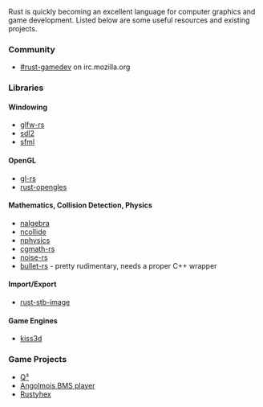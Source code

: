 Rust is quickly becoming an excellent language for computer graphics and game development. Listed below are some useful resources and existing projects.

### Community

- [#rust-gamedev](http://chat.mibbit.com/?server=irc.mozilla.org&channel=%23rust-gamedev) on irc.mozilla.org 

### Libraries

#### Windowing

- [glfw-rs](https://github.com/bjz/glfw-rs)
- [sdl2](https://github.com/brson/rust-sdl)
- [sfml](https://github.com/JeremyLetang/rust-sfml)

#### OpenGL

- [gl-rs](https://github.com/bjz/gl-rs)
- [rust-opengles](https://github.com/mozilla-servo/rust-opengles)

#### Mathematics, Collision Detection, Physics

- [nalgebra](https://github.com/sebcrozet/nalgebra)
- [ncollide](https://github.com/sebcrozet/ncollide)
- [nphysics](https://github.com/sebcrozet/nphysics)
- [cgmath-rs](https://github.com/bjz/cgmath-rs)
- [noise-rs](https://github.com/bjz/noise-rs)
- [bullet-rs](https://github.com/bjz/bullet-rs/) - pretty rudimentary, needs a proper C++ wrapper

#### Import/Export

- [rust-stb-image](https://github.com/mozilla-servo/rust-stb-image)

#### Game Engines

- [kiss3d](https://github.com/sebcrozet/kiss3d)

### Game Projects

- [Q³](https://github.com/Jeaye/q3)
- [Angolmois BMS player](https://github.com/lifthrasiir/angolmois-rust)
- [Rustyhex](https://github.com/dpc/rustyhex/)
